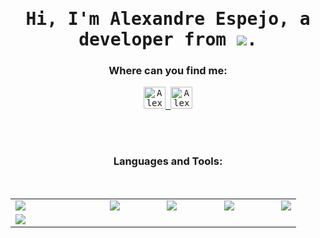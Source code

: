 <h1 align="center">
  <samp>Hi, I'm Alexandre Espejo, a developer from <img align="center" src="https://img.icons8.com/color/48/000000/brazil.png"/>. <br/> 
</h1>


<h3 align="center">Where can you find me:</h3>
<p align="center"> <samp>
  
  
  <a href="https://www.linkedin.com/in/alexandre-espejo-59b5911a9/">
    <img margin-left="100px" alt="Alexandre's Linkdein" width="35px" src="https://cdn.jsdelivr.net/npm/simple-icons@v3/icons/linkedin.svg" />
  </a>
  <a href="https://www.instagram.com/alexandre_espejo/">
    <img alt="Alexandre's Kaggle" width="35px" src="https://cdn.jsdelivr.net/npm/simple-icons@3.1.0/icons/instagram.svg" />
  </a>
</p>
  
<br/>
<br/>
  
<h3 align="center">Languages and Tools:</h3>
<br>

<table align="center" width="100%">
  <tr width="100%">
    
  <td width="20%">
    <img src="https://img.icons8.com/ios/50/000000/react-native.png"/> 
  </td>

  <td width="20%">
    <img src="https://img.icons8.com/ios-filled/50/000000/javascript.png"/>
  </td>

  <td width="20%">
    <img src="https://img.icons8.com/windows/50/000000/node-js.png"/>
  </td>
  
  <td width="20%">
    <img src="https://img.icons8.com/ios-filled/50/000000/git.png"/>
  </td>

  <td width="20%">
    <img src="https://img.icons8.com/material-outlined/50/000000/html-5.png"/>
  </td>

  
  
  </tr>
  <td width="33%">
    <img src="https://img.icons8.com/ios-filled/50/000000/c-sharp-logo.png"/>
  </td>
</table>

